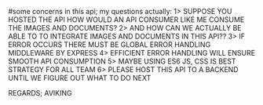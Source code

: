 #some concerns in this api; my questions actually: 
1> SUPPOSE YOU HOSTED THE API HOW WOULD AN API CONSUMER LIKE ME CONSUME THE IMAGES AND DOCUMENTS? 
2> AND HOW CAN WE ACTUALLY BE ABLE TO TO INTEGRATE IMAGES AND DOCUMENTS IN THIS API?? 
3> IF ERROR OCCURS THERE MUST BE GLOBAL ERROR HANDLING MIDDLEWARE BY EXPRESS 
4> EFFICIENT ERROR HANDLING WILL ENSURE SMOOTH API CONSUMPTION 
5> MAYBE USING ES6 JS, CSS IS BEST STRATEGY FOR ALL TEAM
6> PLEASE HOST THIS API TO A BACKEND UNTIL WE FIGURE OUT WHAT TO DO NEXT 

REGARDS; AVIKING
